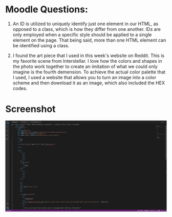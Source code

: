 # Moodle Questions:

1. An ID is utilized to uniquely identify just one element in our HTML, as opposed to a class, which is how they differ from one another. IDs are only employed when a specific style should be applied to a single element on the page. That being said, more than one HTML element can be identified using a class.

2. I found the art piece that I used in this week's website on Reddit. This is my favorite scene from Interstellar. I love how the colors and shapes in the photo work together to create an imitation of what we could only imagine is the fourth demension. To achieve the actual color palette that I used, I used a website that allows you to turn an image into a color scheme and then download it as an image, which also included the HEX codes. 

# Screenshot

![screenshot](./images/screenshot.png)